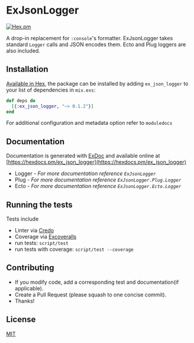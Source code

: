 # ExJsonLogger

[![Hex.pm](https://img.shields.io/hexpm/v/ex_json_logger.svg)](https://hex.pm/packages/ex_json_logger)

A drop-in replacement for `:console`'s formatter. ExJsonLogger takes standard `Logger` calls and JSON encodes them.
Ecto and Plug loggers are also included.

## Installation

[Available in Hex](https://hex.pm/packages/ex_json_logger), the package can be installed
by adding `ex_json_logger` to your list of dependencies in `mix.exs`:

```elixir
def deps do
  [{:ex_json_logger, "~> 0.1.2"}]
end
```

For additional configuration and metadata option refer to `moduledocs`

## Documentation

Documentation is generated with [ExDoc](https://github.com/elixir-lang/ex_doc) and available online at [https://hexdocs.pm/ex_json_logger](https://hexdocs.pm/ex_json_logger)

 * Logger - *For more documentation reference `ExJsonLogger`*
 * Plug - *For more documentation reference `ExJsonLogger.Plug.Logger`*
 * Ecto - *For more documentation reference `ExJsonLogger.Ecto.Logger`*


## Running the tests
Tests include
- Linter via [Credo](https://hex.pm/packages/credo)
- Coverage via [Excoveralls](https://hex.pm/packages/excoveralls)
- run tests: `script/test`
- run tests with coverage: `script/test --coverage`

## Contributing
-  If you modify code, add a corresponding test and documentation(if applicable).
-  Create a Pull Request (please squash to one concise commit).
-  Thanks!

## License
[MIT](https://github.com/rentpath/ex_json_logger/blob/master/LICENSE)